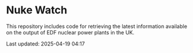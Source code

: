 # Nuke Watch

This repository includes code for retrieving the latest information available on the output of EDF nuclear power plants in the UK.

Last updated: 2025-04-19 04:17